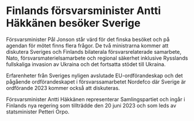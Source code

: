 # Finlands försvarsminister Antti Häkkänen besöker Sverige

Försvarsminister Pål Jonson står värd för det finska besöket och på agendan för mötet finns flera frågor. De två ministrarna kommer att diskutera Sveriges och Finlands bilaterala försvarsrelaterade samarbete, Nato, försvarsmaterielsamarbete och regional säkerhet inklusive Rysslands fullskaliga invasion av Ukraina och det fortsatta stödet till Ukraina.

Erfarenheter från Sveriges nyligen avslutade EU\-ordförandeskap och det pågående ordförandeskapet i försvarssamarbetet Nordefco där Sverige är ordförande 2023 kommer också att diskuteras.

Försvarsminister Antti Häkkänen representerar Samlingspartiet och ingår i Finlands nya regering som tillträdde den 20 juni 2023 och som leds av statsminister Petteri Orpo.

